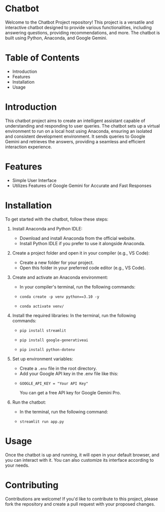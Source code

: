 # Chatbot
Welcome to the Chatbot Project repository! This project is a versatile and interactive chatbot designed to provide various functionalities, including answering questions, providing recommendations, and more. The chatbot is built using Python, Anaconda, and Google Gemini.

# Table of Contents
- Introduction
- Features
- Installation
- Usage

# Introduction
This chatbot project aims to create an intelligent assistant capable of understanding and responding to user queries. The chatbot sets up a virtual environment to run on a local host using Anaconda, ensuring an isolated and consistent development environment. It sends queries to Google Gemini and retrieves the answers, providing a seamless and efficient interaction experience.

# Features
- Simple User Interface
- Utilizes Features of Google Gemini for Accurate and Fast Responses

# Installation
To get started with the chatbot, follow these steps:

1. Install Anaconda and Python IDLE:
   - Download and install Anaconda from the official website.
   - Install Python IDLE if you prefer to use it alongside Anaconda.

2. Create a project folder and open it in your compiler (e.g., VS Code):
   - Create a new folder for your project.
   - Open this folder in your preferred code editor (e.g., VS Code).

3. Create and activate an Anaconda environment:
   - In your compiler's terminal, run the following commands:
   -     conda create -p venv python==3.10 -y
   -     conda activate venv/

4. Install the required libraries:
  In the terminal, run the following commands:
    -     pip install streamlit 
    -     pip install google-generativeai 
    -     pip install python-dotenv

5. Set up environment variables:
   - Create a `.env` file in the root directory.
   - Add your Google API key in the .env file like this:
   -     GOOGLE_API_KEY = "Your API Key"
 
       You can get a free API key for Google Gemini Pro.

6. Run the chatbot:
   - In the terminal, run the following command:
   -     streamlit run app.py

# Usage
Once the chatbot is up and running, it will open in your default browser, and you can interact with it. You can also customize its interface according to your needs.

# Contributing
Contributions are welcome! If you'd like to contribute to this project, please fork the repository and create a pull request with your proposed changes.

